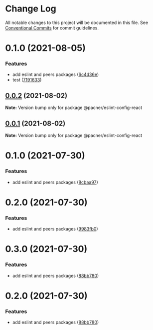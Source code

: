 # Change Log

All notable changes to this project will be documented in this file.
See [Conventional Commits](https://conventionalcommits.org) for commit guidelines.

# 0.1.0 (2021-08-05)


### Features

* add eslint and peers packages ([6c4d36e](https://github.com/jmanuelrosa/pacner/commit/6c4d36e27e589ce4517cb164784ae0ed19801cb8))
* test ([7191633](https://github.com/jmanuelrosa/pacner/commit/7191633d448872ddc27effdd3bcd16f47055662e))





## [0.0.2](https://github.com/jmanuelrosa/pacner/compare/@pacner/eslint-config-react@0.0.1...@pacner/eslint-config-react@0.0.2) (2021-08-02)

**Note:** Version bump only for package @pacner/eslint-config-react





## [0.0.1](https://github.com/jmanuelrosa/pacner/compare/@pacner/eslint-config-react@0.1.0...@pacner/eslint-config-react@0.0.1) (2021-08-02)

**Note:** Version bump only for package @pacner/eslint-config-react





# 0.1.0 (2021-07-30)


### Features

* add eslint and peers packages ([8cbaa97](https://github.com/jmanuelrosa/pacner/commit/8cbaa97049ae5dee1c33deabeb2575a2acb543bd))





# 0.2.0 (2021-07-30)


### Features

* add eslint and peers packages ([9983fb0](https://github.com/jmanuelrosa/pacner/commit/9983fb06c89397077eee7b5ef4c5f3ac6877b031))





# 0.3.0 (2021-07-30)


### Features

* add eslint and peers packages ([88bb780](https://github.com/jmanuelrosa/pacner/commit/88bb780b6139e790555d2f71220633b27eed4507))





# 0.2.0 (2021-07-30)


### Features

* add eslint and peers packages ([88bb780](https://github.com/jmanuelrosa/pacner/commit/88bb780b6139e790555d2f71220633b27eed4507))
